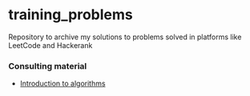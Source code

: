 # training_problems
Repository to archive my solutions to problems solved in platforms like LeetCode and Hackerank

### Consulting material

* [Introduction to algorithms](https://dl.ebooksworld.ir/books/Introduction.to.Algorithms.4th.Leiserson.Stein.Rivest.Cormen.MIT.Press.9780262046305.EBooksWorld.ir.pdf)